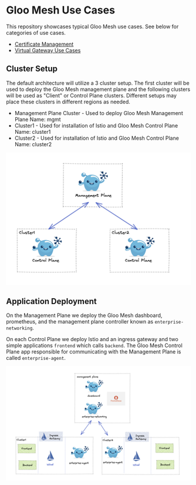 # Gloo Mesh Use Cases

This repository showcases typical Gloo Mesh use cases.  See below for categories of use cases.

- [Certificate Management](./cert-management/README.md)
- [Virtual Gateway Use Cases](./virtual-gateway/README.md)


## Cluster Setup

The default architecture will utilize a 3 cluster setup. The first cluster will be used to deploy the Gloo Mesh management plane and the following clusters will be used as "Client" or Control Plane clusters. Different setups may place these clusters in different regions as needed.


* Management Plane Cluster - Used to deploy Gloo Mesh Management Plane
    Name: mgmt
* Cluster1 - Used for installation of Istio and Gloo Mesh Control Plane
    Name: cluster1
* Cluster2 - Used for installation of Istio and Gloo Mesh Control Plane
    Name: cluster2


![3 cluster setup](images/clusters.png)

## Application Deployment

On the Management Plane we deploy the Gloo Mesh dashboard, prometheus, and the management plane controller known as `enterprise-networking`. 

On each Control Plane we deploy Istio and an ingress gateway and two simple applications `frontend` which calls `backend`. The Gloo Mesh Control Plane app responsible for communicating with the Management Plane is called `enterprise-agent`.

![3 cluster applications](images/simple-setup.png)